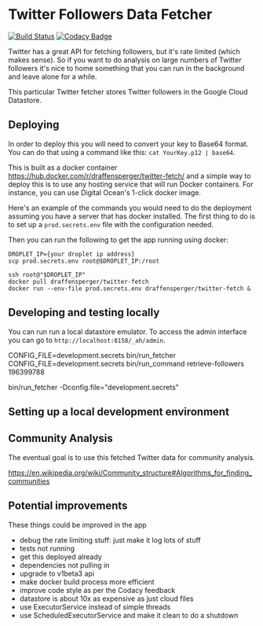# Twitter Followers Data Fetcher

[![Build Status](https://travis-ci.org/draffensperger/twitter-fetch.svg?branch=master)](https://travis-ci.org/draffensperger/twitter-fetch) [![Codacy Badge](https://api.codacy.com/project/badge/Grade/3a82792bcc1c475c87f0977e831562fe)](https://www.codacy.com/app/d-raffensperger/twitter-fetch?utm_source=github.com&amp;utm_medium=referral&amp;utm_content=draffensperger/twitter-fetch&amp;utm_campaign=Badge_Grade)

Twitter has a great API for fetching followers, but it's rate limited (which
makes sense). So if you want to do analysis on large numbers of Twitter
followers it's nice to home something that you can run in the background and
leave alone for a while.

This particular Twitter fetcher stores Twitter followers in the Google Cloud
Datastore.

## Deploying

In order to deploy this you will need to convert your key to Base64 format.
You can do that using a command like this: `cat YourKey.p12 | base64`.

This is built as a docker container https://hub.docker.com/r/draffensperger/twitter-fetch/ and a simple way to deploy this is to use any hosting service that will run Docker containers. For instance, you can use Digital Ocean's 1-click docker image.

Here's an example of the commands you would need to do the deployment assuming
you have a server that has docker installed. The first thing to do is to set
up a `prod.secrets.env` file with the configuration needed.

Then you can run the following to get the app running using docker:

```
DROPLET_IP={your droplet ip address}
scp prod.secrets.env root@$DROPLET_IP:/root

ssh root@"$DROPLET_IP"
docker pull draffensperger/twitter-fetch
docker run --env-file prod.secrets.env draffensperger/twitter-fetch &
```

## Developing and testing locally

You can run run a local datastore emulator. To access the admin interface you
can go to `http://localhost:8158/_ah/admin`.

CONFIG_FILE=development.secrets bin/run_fetcher
CONFIG_FILE=development.secrets bin/run_command retrieve-followers 196399788

bin/run_fetcher -Dconfig.file="development.secrets"

## Setting up a local development environment

## Community Analysis

The eventual goal is to use this fetched Twitter data for community analysis. 

https://en.wikipedia.org/wiki/Community_structure#Algorithms_for_finding_communities

## Potential improvements

These things could be improved in the app
- debug the rate limiting stuff: just make it log lots of stuff
- tests not running
- get this deployed already
- dependencies not pulling in
- upgrade to v1beta3 api
- make docker build process more efficient
- improve code style as per the Codacy feedback
- datastore is about 10x as expensive as just cloud files
- use ExecutorService instead of simple threads
- use ScheduledExecutorService and make it clean to do a shutdown

